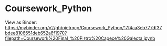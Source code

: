 # Coursework_Python
View as Binder: https://mybinder.org/v2/gh/pietrocg/Coursework_Python/17f4aa3eb777df37bdee8106551deb652a6f1970?filepath=Coursework%20Final_%20Pietro%20Capece%20Galeota.ipynb
